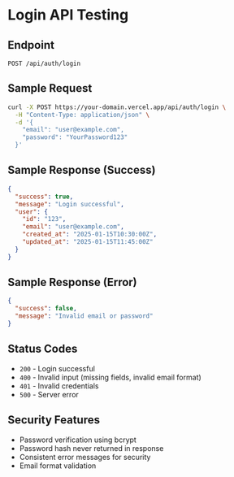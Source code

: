 # Login API Testing

## Endpoint
`POST /api/auth/login`

## Sample Request
```bash
curl -X POST https://your-domain.vercel.app/api/auth/login \
  -H "Content-Type: application/json" \
  -d '{
    "email": "user@example.com",
    "password": "YourPassword123"
  }'
```

## Sample Response (Success)
```json
{
  "success": true,
  "message": "Login successful",
  "user": {
    "id": "123",
    "email": "user@example.com",
    "created_at": "2025-01-15T10:30:00Z",
    "updated_at": "2025-01-15T11:45:00Z"
  }
}
```

## Sample Response (Error)
```json
{
  "success": false,
  "message": "Invalid email or password"
}
```

## Status Codes
- `200` - Login successful
- `400` - Invalid input (missing fields, invalid email format)
- `401` - Invalid credentials
- `500` - Server error

## Security Features
- Password verification using bcrypt
- Password hash never returned in response
- Consistent error messages for security
- Email format validation